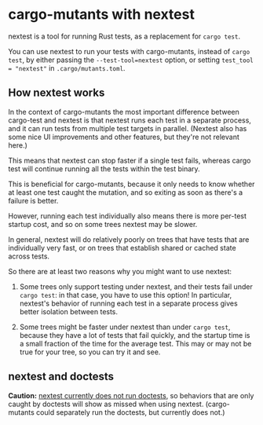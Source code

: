 # cargo-mutants with nextest

nextest is a tool for running Rust tests, as a replacement for `cargo test`.

You can use nextest to run your tests with cargo-mutants, instead of `cargo test`, by either passing the `--test-tool=nextest` option, or setting `test_tool = "nextest"` in `.cargo/mutants.toml`.

## How nextest works

In the context of cargo-mutants the most important difference between cargo-test and nextest is that nextest runs each test in a separate process, and it can run tests from multiple test targets in parallel. (Nextest also has some nice UI improvements and other features, but they're not relevant here.)

This means that nextest can stop faster if a single test fails, whereas cargo test will continue running all the tests within the test binary.

This is beneficial for cargo-mutants, because it only needs to know whether at least one test caught the mutation, and so exiting as soon as there's a failure is better.

However, running each test individually also means there is more per-test startup cost, and so on some trees nextest may be slower.

In general, nextest will do relatively poorly on trees that have tests that are individually very fast, or on trees that establish shared or cached state across tests.

So there are at least two reasons why you might want to use nextest:

1. Some trees only support testing under nextest, and their tests fail under `cargo test`: in that case, you have to use this option! In particular, nextest's behavior of running each test in a separate process gives better isolation between tests.

2. Some trees might be faster under nextest than under `cargo test`, because they have a lot of tests that fail quickly, and the startup time is a small fraction of the time for the average test. This may or may not be true for your tree, so you can try it and see.

## nextest and doctests

**Caution:** [nextest currently does not run doctests](https://github.com/nextest-rs/nextest/issues/16), so behaviors that are only caught by doctests will show as missed when using nextest. (cargo-mutants could separately run the doctests, but currently does not.)
